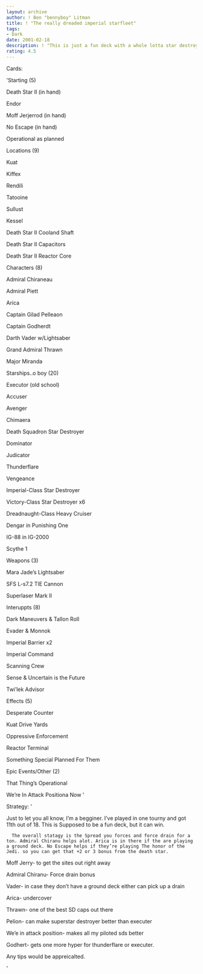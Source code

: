 ```yaml
---
layout: archive
author: ! Ben "bennyboy" Litman
title: ! "The really dreaded imperial starfleet"
tags:
- Dark
date: 2001-02-18
description: ! "This is just a fun deck with a whole lotta star destroyers. I’ve been playing for only a year and spent $400 total. This is the the end result of all my cards."
rating: 4.5
---
```

Cards: 

'Starting (5)

Death Star II (in hand)

Endor

Moff Jerjerrod (in hand)

No Escape (in hand)

Operational as planned


Locations (9)

Kuat

Kiffex

Rendili

Tatooine

Sullust

Kessel

Death Star II Cooland Shaft

Death Star II Capacitors

Death Star II Reactor Core


Characters (8)

Admiral Chiraneau

Admiral Piett

Arica

Captain Gilad Pelleaon

Captain Godherdt

Darth Vader w/Lightsaber

Grand Admiral Thrawn

Major Miranda


Starships..o boy (20)

Executor (old school)

Accuser

Avenger

Chimaera

Death Squadron Star Destroyer

Dominator

Judicator

Thunderflare

Vengeance

Imperial-Class Star Destroyer

Victory-Class Star Destroyer x6

Dreadnaught-Class Heavy Cruiser

Dengar in Punishing One

IG-88 in IG-2000

Scythe 1


Weapons (3)

Mara Jade’s Lightsaber

SFS L-s7.2 TIE Cannon

Superlaser Mark II


Interuppts (8)

Dark Maneuvers & Tallon Roll

Evader & Monnok

Imperial Barrier x2

Imperial Command

Scanning Crew

Sense & Uncertain is the Future

Twi’lek Advisor


Effects (5)

Desperate Counter

Kuat Drive Yards

Oppressive Enforcement

Reactor Terminal

Something Special Planned For Them


Epic Events/Other (2)

That Thing’s Operational

We’re In Attack Positiona Now '

Strategy: '

Just to let you all know, I’m a begginer. I’ve played in one tourny and got 11th out of 18. This is Supposed to be a fun deck, but it can win.


      The overall statagy is the Spread you forces and force drain for a ton. Admiral Chiranu helps alot. Arica is in there if the are playing a ground deck. No Escape helps if they’re playing The honor of the Jedi. so you can get that +2 or 3 bonus from the death star. 


Moff Jerry- to get the sites out right away

Admiral Chiranu- Force drain bonus

Vader- in case they don’t have a ground deck either can  pick up a drain

Arica- undercover

Thrawn- one of the best SD caps out there

Pelion- can make superstar destroyer better than executer

We’e in attack position- makes all my piloted sds better

Godhert- gets one more hyper for thunderflare or executer.



Any tips would be appreicalted.


'